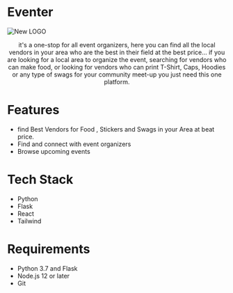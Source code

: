 # Eventer

![New LOGO ](https://github.com/ItsAditya-xyz/eventer/blob/fe3b50adc092f72a1648e379945d57386a423290/frontend/src/assets/Screenshot%202023-03-26%20at%202.21.52%20PM.png)

<p align="center">
 it's a one-stop for all event organizers, here you can find all the local vendors in your area who are the best in their field at the best price... if you are looking for a local area to organize the event, searching for vendors who can make food, or looking for vendors who can print  T-Shirt, Caps, Hoodies or any type of swags for your community meet-up you just need this one platform.
</p>

# Features
- find Best Vendors for Food , Stickers and Swags in your Area at beat price.
- Find and connect with event organizers
- Browse upcoming events

# Tech Stack
- Python
- Flask
- React
- Tailwind

# Requirements
- Python 3.7 and Flask
- Node.js 12 or later
- Git










